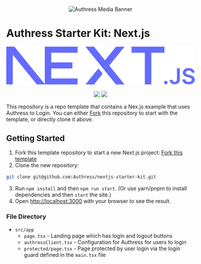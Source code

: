 <p align="center">
    <img src="https://github.com/Authress/authress-sdk.cs/assets/5056218/924fb776-9588-4d4a-adf7-33682fa29356" height="300px" alt="Authress Media Banner">
</p>

# Authress Starter Kit: Next.js

<div>

 ![Next.js](./public/next.svg)

</div>

<p align="center">
    <a href="./LICENSE" alt="Apache-2.0"><img src="https://img.shields.io/badge/License-Apache%202.0-blue.svg"></a>
    <a href="https://authress.io/community" alt="authress community"><img src="https://img.shields.io/badge/Community-Authress-fbaf0b.svg"></a>
</p>

This repository is a repo template that contains a Nex.js example that uses Authress to Login. You can either [Fork](https://github.com/new?template_name=nextjs-starter-kit&template_owner=Authress) this repository to start with the template, or directly clone it above.

## Getting Started

1. Fork this template repository to start a new Next.js project: [Fork this template](https://github.com/Authress/nextjs-starter-kit/fork)
2. Clone the new repository:

```sh
git clone git@github.com:Authress/nextjs-starter-kit.git
```

3. Run `npm install` and then `npm run start`. (Or use yarn/pnpm to install dependencies and then `start` the site.)
4. Open [http://localhost:3000](http://localhost:3000) with your browser to see the result.

### File Directory

* `src/app`
  * `page.tsx` - Landing page which has login and logout buttons
  * `authressClient.tsx` - Configuration for Authress for users to login
  * `protected/page.tsx` - Page protected by user login via the login guard defined in the `main.tsx` file